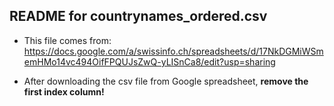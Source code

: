 ## README for countrynames_ordered.csv


* This file comes from: https://docs.google.com/a/swissinfo.ch/spreadsheets/d/17NkDGMiWSmemHMo14vc494OifFPQUJsZwQ-yLISnCa8/edit?usp=sharing

* After downloading the csv file from Google spreadsheet, **remove the first index column!**